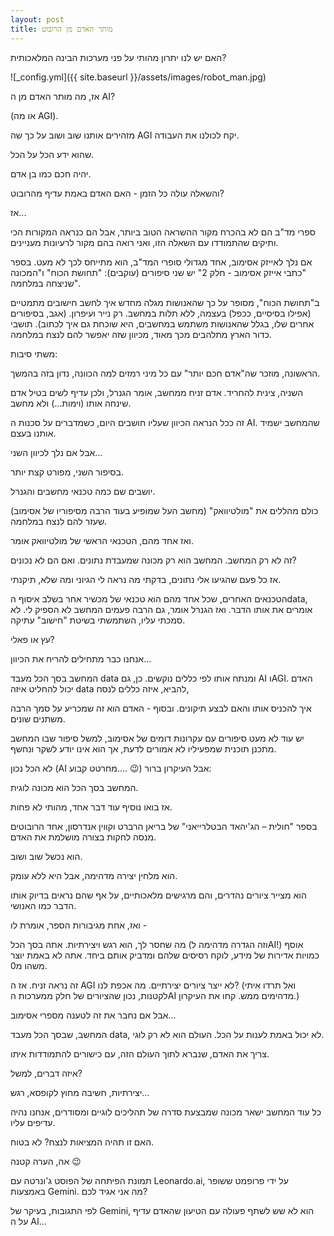 ```yaml
---
layout: post
title: מותר האדם מן הרובוט
---
```


האם יש לנו יתרון מהותי על פני מערכות הבינה המלאכותית?

![_config.yml]({{ site.baseurl }}/assets/images/robot_man.jpg)

אז, מה מותר האדם מן ה AI?

(או מה AGI).

מזהירים אותנו שוב ושוב על כך שה AGI יקח לכולנו את העבודה.

שהוא ידע הכל על הכל.

יהיה חכם כמו בן אדם.

והשאלה עולה כל הזמן - האם האדם באמת עדיף מהרובוט?

אז...

ספרי מד"ב הם לא בהכרח מקור ההשראה הטוב ביותר, אבל הם כנראה המקורות הכי ותיקים שהתמודדו עם השאלה הזו, ואני רואה בהם מקור לרעיונות מעניינים.

אם נלך לאייזק אסימוב, אחד מגדולי סופרי המד"ב, הוא מתייחס לכך לא מעט.
בספר "כתבי אייזק אסימוב - חלק 2" יש שני סיפורים (עוקבים):
"תחושת הכוח" ו"המכונה שניצחה במלחמה".

ב"תחושת הכוח", מסופר על כך שהאנושות מגלה מחדש איך לחשב חישובים מתמטיים (אפילו בסיסיים, ככפל) בעצמה, ללא תלות במחשב. רק נייר ועיפרון. (אגב, בסיפורים אחרים שלו, בגלל שהאנושות משתמש במחשבים, היא שוכחת גם איך לכתוב).
תושבי כדור הארץ מתלהבים מכך מאוד, מכיוון שזה יאפשר להם לנצח במלחמה.

משתי סיבות:

הראשונה, מוזכר שה"אדם חכם יותר" עם כל מיני רמזים למה הכוונה, נדון בזה בהמשך.

השניה, צינית להחריד. אדם זניח ממחשב, אומר הגנרל, ולכן עדיף לשים בטיל אדם שינחה אותו (וימות...) ולא מחשב.

זה ככל הנראה הכיוון שעליו חושבים היום, כשמדברים על סכנות ה AI. שהמחשב ישמיד אותנו בעצם.

אבל אם נלך לכיוון השני...

בסיפור השני, מפורט קצת יותר.

יושבים שם כמה טכנאי מחשבים והגנרל.

כולם מהללים את "מולטיוואק" (מחשב העל שמופיע בעוד הרבה מסיפוריו של אסימוב) שעזר להם לנצח במלחמה.

ואז אחד מהם, הטכנאי הראשי של מולטיוואק אומר.

זה לא רק המחשב. המחשב הוא רק מכונה שמעבדת נתונים. ואם הם לא נכונים?

אז כל פעם שהגיעו אלי נתונים, בדקתי מה נראה לי הגיוני ומה שלא, תיקנתי.

הטכנאים האחרים, שכל אחד מהם הוא טכנאי של מכשיר אחר בשלב איסוף הdata, אומרים את אותו הדבר.
ואז הגנרל אומר, גם הרבה פעמים המחשב לא הספיק לי. לא סמכתי עליו, השתמשתי בשיטת "חישוב" עתיקה.

עץ או פאלי?

אנחנו כבר מתחילים להריח את הכיוון...

המחשב בסך הכל מעבד data ומנתח אותו לפי כללים נוקשים. כן, גם AI וAGI.
האדם יכול להחליט איזה data להביא, איזה כללים לנסח,

איך להכניס אותו והאם לבצע תיקונים. ובסוף - האדם הוא זה שמכריע על סמך הרבה משתנים שונים.

יש עוד לא מעט סיפורים עם עקרונות דומים של אסימוב, למשל סיפור שבו המחשב מתכנן תוכנית שמפעיליו לא אמורים לדעת, אך הוא אינו יודע לשקר ונחשף.

לא הכל נכון (AI מחרטט קבוע.... :wink:) אבל העיקרון ברור:

המחשב בסך הכל הוא מכונה לוגית.

אז בואו נוסיף עוד דבר אחד, מהותי לא פחות.

בספר "חולית – הג'יהאד הבטלרייאני" של בריאן הרברט וקווין אנדרסון, אחד הרובוטים מנסה לחקות בצורה מושלמת את האדם.

הוא נכשל שוב ושוב.

הוא מלחין יצירה מדהימה, אבל היא ללא עומק.

הוא מצייר ציורים נהדרים, והם מרגישים מלאכותיים, על אף שהם נראים בדיוק אותו הדבר כמו האנושי.

ואז, אחת מגיבורות הספר, אומרת לו -

מה שחסר לך, הוא רגש ויצירתיות. אתה בסך הכל (וזה הגדרה מדהימה לAI!) אוסף כמויות אדירות של מידע, לוקח רסיסים שלהם ומדביק אותם ביחד.
אתה לא באמת יוצר משהו מ0.

זה נראה זניח. אז ה AGI לא ייצר ציורים יצירתיים. מה אכפת לנו?
(ואל תרדו איתי לקטנות, נכון שהציורים של חלק ממערכות הAI מדהימים ממש. קחו את העיקרון.)

אבל אם נחבר את זה לטענה מספרי אסימוב...

המחשב, שבסך הכל מעבד data, לא יכול באמת לענות על הכל. העולם הוא לא רק לוגי.

צריך את האדם, שנברא לתוך העולם הזה, עם כישורים להתמודדות איתו.

איזה דברים, למשל?

יצירתיות, חשיבה מחוץ לקופסא, רגש...

כל עוד המחשב ישאר מכונה שמבצעת סדרה של תהליכים לוגיים ומסודרים, אנחנו נהיה עדיפים עליו.

האם זו תהיה המציאות לנצח? לא בטוח.

אה, הערה קטנה :wink:

תמונת הפיתחה של הפוסט ג'ונרטה עם Leonardo.ai, על ידי פרופמט ששופר באמצעות Gemini. מה אני אגיד לכם?

לפי התגובות, בעיקר של Gemini, הוא לא שש לשתף פעולה עם הטיעון שהאדם עדיף על ה AI...

